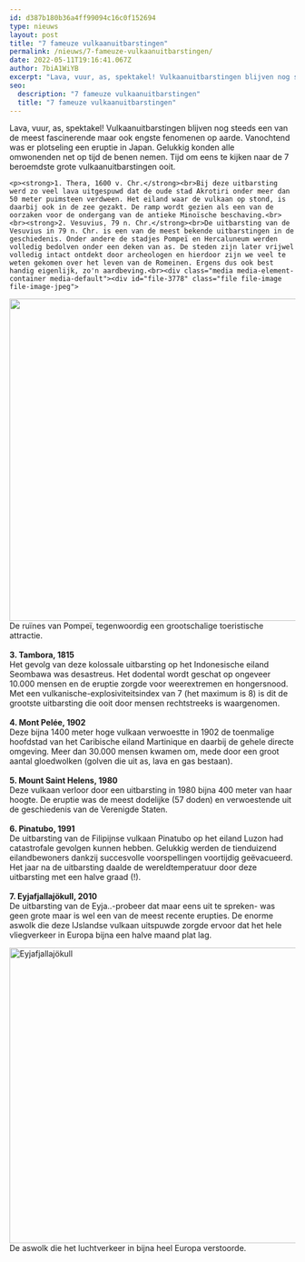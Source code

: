 ```yaml
---
id: d387b180b36a4ff99094c16c0f152694
type: nieuws
layout: post
title: "7 fameuze vulkaanuitbarstingen"
permalink: /nieuws/7-fameuze-vulkaanuitbarstingen/
date: 2022-05-11T19:16:41.067Z
author: 7biA1WiYB
excerpt: "Lava, vuur, as, spektakel! Vulkaanuitbarstingen blijven nog steeds een van de meest fascinerende maar ook engste fenomenen op aarde. Vanochtend was er plotseling een eruptie in Japan. Gelukkig konden alle omwonenden net op tijd de benen nemen. Tijd om eens te kijken naar de 7 beroemdste grote vulkaanuitbarstingen ooit.  "
seo:
  description: "7 fameuze vulkaanuitbarstingen"
  title: "7 fameuze vulkaanuitbarstingen"
---
```

Lava, vuur, as, spektakel! Vulkaanuitbarstingen blijven nog steeds een van de meest fascinerende maar ook engste fenomenen op aarde. Vanochtend was er plotseling een eruptie in Japan. Gelukkig konden alle omwonenden net op tijd de benen nemen. Tijd om eens te kijken naar de 7 beroemdste grote vulkaanuitbarstingen ooit.  

    <p><strong>1. Thera, 1600 v. Chr.</strong><br>Bij deze uitbarsting werd zo veel lava uitgespuwd dat de oude stad Akrotiri onder meer dan 50 meter puimsteen verdween. Het eiland waar de vulkaan op stond, is daarbij ook in de zee gezakt. De ramp wordt gezien als een van de oorzaken voor de ondergang van de antieke Minoïsche beschaving.<br><br><strong>2. Vesuvius, 79 n. Chr.</strong><br>De uitbarsting van de Vesuvius in 79 n. Chr. is een van de meest bekende uitbarstingen in de geschiedenis. Onder andere de stadjes Pompeï en Hercaluneum werden volledig bedolven onder een deken van as. De steden zijn later vrijwel volledig intact ontdekt door archeologen en hierdoor zijn we veel te weten gekomen over het leven van de Romeinen. Ergens dus ook best handig eigenlijk, zo'n aardbeving.<br><div class="media media-element-container media-default"><div id="file-3778" class="file file-image file-image-jpeg">

        
  
  <div class="content">
    <img title="Foto: EPA" height="2048" width="3072" style="width: 850px; height: 567px;" class="media-element file-default" src="https://7dagen.netlify.app/sites/default/files/ANP-23048886.jpg" alt="">  </div>

  
</div>
</div>De ruïnes van Pompeï, tegenwoordig een grootschalige toeristische attractie.<br><br><strong>3. Tambora, 1815</strong><br>Het gevolg van deze kolossale uitbarsting op het Indonesische eiland Seombawa was desastreus. Het dodental wordt geschat op ongeveer 10.000 mensen en de eruptie zorgde voor weerextremen en hongersnood. Met een vulkanische-explosiviteitsindex van 7 (het maximum is 8) is dit de grootste uitbarsting die ooit door mensen rechtstreeks is waargenomen.<br><br><strong>4. Mont Pelée, 1902</strong><br>Deze bijna 1400 meter hoge vulkaan verwoestte in 1902 de toenmalige hoofdstad van het Caribische eiland Martinique en daarbij de gehele directe omgeving. Meer dan 30.000 mensen kwamen om, mede door een groot aantal gloedwolken (golven die uit as, lava en gas bestaan).<br><br><strong>5. Mount Saint Helens, 1980</strong><br>Deze vulkaan verloor door een uitbarsting in 1980 bijna 400 meter van haar hoogte. De eruptie was de meest dodelijke (57 doden) en verwoestende uit de geschiedenis van de Verenigde Staten. <br><br><strong>6. Pinatubo, 1991</strong><br>De uitbarsting van de Filipijnse vulkaan Pinatubo op het eiland Luzon had catastrofale gevolgen kunnen hebben. Gelukkig werden de tienduizend eilandbewoners dankzij succesvolle voorspellingen voortijdig geëvacueerd. Het jaar na de uitbarsting daalde de wereldtemperatuur door deze uitbarsting met een halve graad (!).<br><br><strong>7. Eyjafjallajökull, 2010</strong><br>De uitbarsting van de Eyja..-probeer dat maar eens uit te spreken- was geen grote maar is wel een van de meest recente erupties. De enorme aswolk die deze IJslandse vulkaan uitspuwde zorgde ervoor dat het hele vliegverkeer in Europa bijna een halve maand plat lag.
<p><div class="media media-element-container media-default"><div id="file-3775" class="file file-image file-image-png">

        
  
  <div class="content">
    <img alt="Eyjafjallajökull" title="Afbeelding: Wikipedia/Eyjafjallajökull-pagina" height="520" width="680" class="media-element file-default" src="https://7dagen.netlify.app/sites/default/files/Eyjafjallaj%C3%B6kull_volcanic_ash_17_April_2010.png">  </div>

  
</div>
</div>De aswolk die het luchtverkeer in bijna heel Europa verstoorde.  
